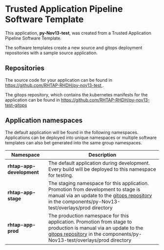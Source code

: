 # Trusted Application Pipeline Software Template

This application, **py-Nov13-test**, was created from a Trusted Application Pipeline Software Template.

The software templates create a new source and gitops deployment repositories with a sample source application. 

## Repositories

The source code for your application can be found in [https://github.com/RHTAP-RHDH/py-nov13-test ](https://github.com/RHTAP-RHDH/py-nov13-test ).
 
The gitops repository, which contains the kubernetes manifests for the application can be found in 
[https://github.com/RHTAP-RHDH/py-nov13-test-gitops ](https://github.com/RHTAP-RHDH/py-nov13-test-gitops ) 

## Application namespaces 

The default application will be found in the following namespaces. Applications can be deployed into unique namespaces or multiple software templates can also bet generated into the same group namespaces.  

|  Namespace   |  Description   |  
| -------- | -------- |   
| **rhtap-app-development** | The default application during development. Every build will be deployed to this namespace for testing. | 
| **rhtap-app-stage** | The staging namespace for this application. Promotion from development to stage is manual via an update to the [gitops repository](https://github.com/RHTAP-RHDH/py-nov13-test-gitops ) in the components/py-Nov13-test/overlays/prod directory |  
| **rhtap-app-prod** | The production namespace for this application. Promotion from stage to production is manual via an update to the [gitops repository](https://github.com/RHTAP-RHDH/py-nov13-test-gitops ) in the components/py-Nov13-test/overlays/prod directory | 